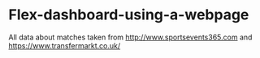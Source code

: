 # Flex-dashboard-using-a-webpage
All data about matches taken from http://www.sportsevents365.com and https://www.transfermarkt.co.uk/
